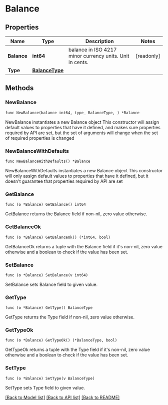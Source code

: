 # Balance

## Properties

Name | Type | Description | Notes
------------ | ------------- | ------------- | -------------
**Balance** | **int64** | balance in ISO 4217 minor currency units. Unit in cents. | [readonly] 
**Type** | [**BalanceType**](BalanceType.md) |  | 

## Methods

### NewBalance

`func NewBalance(balance int64, type_ BalanceType, ) *Balance`

NewBalance instantiates a new Balance object
This constructor will assign default values to properties that have it defined,
and makes sure properties required by API are set, but the set of arguments
will change when the set of required properties is changed

### NewBalanceWithDefaults

`func NewBalanceWithDefaults() *Balance`

NewBalanceWithDefaults instantiates a new Balance object
This constructor will only assign default values to properties that have it defined,
but it doesn't guarantee that properties required by API are set

### GetBalance

`func (o *Balance) GetBalance() int64`

GetBalance returns the Balance field if non-nil, zero value otherwise.

### GetBalanceOk

`func (o *Balance) GetBalanceOk() (*int64, bool)`

GetBalanceOk returns a tuple with the Balance field if it's non-nil, zero value otherwise
and a boolean to check if the value has been set.

### SetBalance

`func (o *Balance) SetBalance(v int64)`

SetBalance sets Balance field to given value.


### GetType

`func (o *Balance) GetType() BalanceType`

GetType returns the Type field if non-nil, zero value otherwise.

### GetTypeOk

`func (o *Balance) GetTypeOk() (*BalanceType, bool)`

GetTypeOk returns a tuple with the Type field if it's non-nil, zero value otherwise
and a boolean to check if the value has been set.

### SetType

`func (o *Balance) SetType(v BalanceType)`

SetType sets Type field to given value.



[[Back to Model list]](../README.md#documentation-for-models) [[Back to API list]](../README.md#documentation-for-api-endpoints) [[Back to README]](../README.md)



